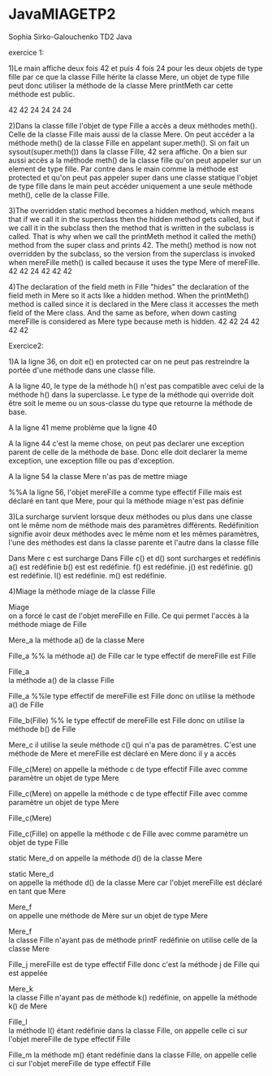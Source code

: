 # JavaMIAGETP2

Sophia Sirko-Galouchenko TD2 Java 

exercice 1:

1)Le main affiche deux fois 42 et puis 4 fois 24 pour les deux objets de type fille par ce que la classe Fille hérite la classe Mere, un objet de type fille peut donc utiliser la méthode de la classe Mere printMeth car cette méthode est public. 

42
42
24
24
24
24

2)Dans la classe fille l'objet de type Fille a accès a deux méthodes meth(). Celle de la classe Fille mais aussi de la classe Mere. On peut accéder a la méthode meth() de la classe Fille en appelant super.meth(). Si on fait un sysout(super.meth()) dans la classe Fille, 42 sera affiche. On a bien sur aussi accès a la méthode meth() de la classe fille qu'on peut appeler sur un element de type fille. Par contre dans le main comme la méthode est protected et qu'on peut pas appeler super dans une classe statique l'objet de type fille dans le main peut accéder uniquement a une seule méthode meth(), celle de la classe Fille.



3)The overridden static method becomes a hidden method, which means that if we call it in the superclass then the hidden method gets called, but if we call it in the subclass then the method that is written in the subclass is called. That is why when we call the printMeth method it called the meth() method from the super class and prints 42. The meth() method is now not overridden by the subclass, so the version from the superclass is invoked when mereFille meth() is called because it uses the type Mere of mereFille. 
42
42
24
42
42
42 

4)The declaration of the field meth in Fille "hides" the declaration of the field meth in Mere so it acts like a hidden method. When the printMeth() method is called since it is declared in the Mere class it accesses the meth field of the Mere class. And the same as before, when down casting mereFille is considered as Mere type because meth is hidden. 
42
42
24
42
42
42

Exercice2: 

1)A la ligne 36, on doit e() en protected car on ne peut pas restreindre la portée d'une méthode dans une classe fille.

A la ligne 40, le type de la méthode h() n'est pas compatible avec celui de la méthode h() dans la superclasse. Le type de la méthode qui override doit être soit le meme ou un sous-classe du type que retourne la méthode de base.

A la ligne 41 meme problème que la ligne 40

A la ligne 44 c'est la meme chose, on peut pas declarer une exception parent de celle de la méthode de base. Donc elle doit declarer la meme exception, une exception fille ou pas d'exception. 

A la ligne 54 la classe Mere n'as pas de mettre miage

%%A la ligne 56, l'objet mereFille a comme type effectif Fille mais est déclaré en tant que Mere, pour qui la méthode miage n'est pas définie

3)La surcharge survient lorsque deux méthodes ou plus dans une classe ont le même nom de méthode mais des paramètres différents. 
Redéfinition signifie avoir deux méthodes avec le même nom et les mêmes paramètres, l'une des méthodes est dans la classe parente et l'autre dans la classe fille

Dans Mere c est surcharge 
Dans Fille  c() et d() sont surcharges et redéfinis 
 a() est redéfinie b() est est redéfinie. f() est redéfinie. j() est redéfinie. g() est redéfinie. l() est redéfinie. m() est redéfinie.

4)Miage 
la méthode miage de la classe Fille

Miage  
on a forcé le cast de l'objet mereFille en Fille. Ce qui permet l'accès à la méthode miage de Fille

Mere_a 
la méthode a() de la classe Mere

Fille_a 
%% la méthode a() de Fille car le type effectif de mereFille est Fille

Fille_a  
la méthode a() de la classe Fille

Fille_a 
%%le type effectif de mereFille est Fille donc on utilise la méthode a() de Fille

Fille_b(Fille) 
%% le type effectif de mereFille est Fille donc on utilise la méthode b() de Fille

Mere_c
 il utilise la seule méthode c() qui n'a pas de paramètres. C'est une méthode de Mere et mereFille est déclaré en Mere donc il y a accès

Fille_c(Mere) 
on appelle la méthode c de type effectif Fille avec comme paramètre un objet de type Mere

Fille_c(Mere) 
 on appelle la méthode c de type effectif Fille avec comme paramètre un objet de type Mere

Fille_c(Mere)

Fille_c(Fille) 
on appelle la méthode c de Fille avec comme paramètre un objet de type Fille

static Mere_d 
 on appelle la méthode d() de la classe Mere

static Mere_d  
on appelle la méthode d() de la classe Mere car l'objet mereFille est déclaré en tant que Mere

Mere_f  
on appelle une méthode de Mère sur un objet de type Mere

Mere_f  
la classe Fille n'ayant pas de méthode printF redéfinie on utilise celle de la classe Mere 
 
Fille_j 
 mereFille est de type effectif Fille donc c'est la méthode j de Fille qui est appelée

Mere_k  
la classe Fille n'ayant pas de méthode k() redéfinie, on appelle la méthode k() de Mere

Fille_l  
la méthode l() étant redéfinie dans la classe Fille, on appelle celle ci sur l'objet mereFille de type effectif Fille

Fille_m 
la méthode m() étant redéfinie dans la classe Fille, on appelle celle ci sur l'objet mereFille de type effectif Fille





